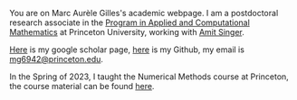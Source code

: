 You are on Marc Aurèle Gilles's academic webpage. I am a postdoctoral research associate in the [Program in Applied and Computational Mathematics](https://www.pacm.princeton.edu/) at Princeton University, working with [Amit Singer](http://web.math.princeton.edu/~amits/).

[Here](https://scholar.google.com/citations?user=yAeZSxQAAAAJ&hl=en) is my google scholar page, [here](https://github.com/ma-gilles/) is my Github, my email is mg6942@princeton.edu.

In the Spring of 2023, I taught the Numerical Methods course at Princeton, the course material can be found [here](mat321/mat321.md).